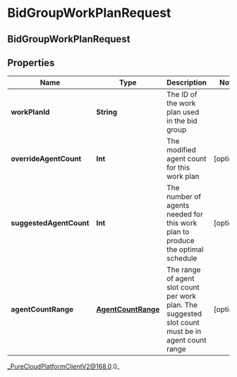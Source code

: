 # BidGroupWorkPlanRequest

## BidGroupWorkPlanRequest

## Properties

|Name | Type | Description | Notes|
|------------ | ------------- | ------------- | -------------|
| **workPlanId** | **String** | The ID of the work plan used in the bid group | |
| **overrideAgentCount** | **Int** | The modified agent count for this work plan | [optional] |
| **suggestedAgentCount** | **Int** | The number of agents needed for this work plan to produce the optimal schedule | [optional] |
| **agentCountRange** | [**AgentCountRange**](AgentCountRange) | The range of agent slot count per work plan. The suggested slot count must be in agent count range | [optional] |



_PureCloudPlatformClientV2@168.0.0_
